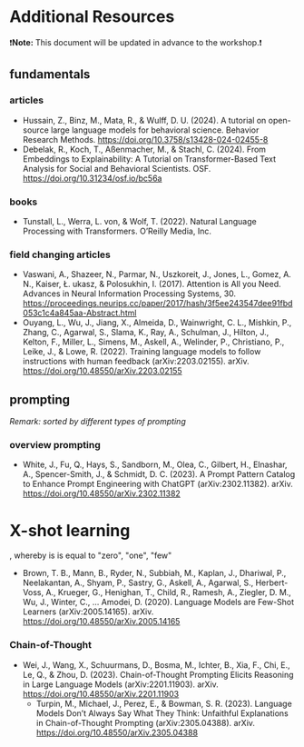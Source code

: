 # Additional Resources

❗**Note:** This document will be updated in advance to the workshop.❗

## fundamentals

### articles

* Hussain, Z., Binz, M., Mata, R., & Wulff, D. U. (2024). A tutorial on open-source large language models for behavioral science. Behavior Research Methods. https://doi.org/10.3758/s13428-024-02455-8
* Debelak, R., Koch, T., Aßenmacher, M., & Stachl, C. (2024). From Embeddings to Explainability: A Tutorial on Transformer-Based Text Analysis for Social and Behavioral Scientists. OSF. https://doi.org/10.31234/osf.io/bc56a


### books

* Tunstall, L., Werra, L. von, & Wolf, T. (2022). Natural Language Processing with Transformers. O’Reilly Media, Inc.


### field changing articles

* Vaswani, A., Shazeer, N., Parmar, N., Uszkoreit, J., Jones, L., Gomez, A. N., Kaiser, Ł. ukasz, & Polosukhin, I. (2017). Attention is All you Need. Advances in Neural Information Processing Systems, 30. https://proceedings.neurips.cc/paper/2017/hash/3f5ee243547dee91fbd053c1c4a845aa-Abstract.html
* Ouyang, L., Wu, J., Jiang, X., Almeida, D., Wainwright, C. L., Mishkin, P., Zhang, C., Agarwal, S., Slama, K., Ray, A., Schulman, J., Hilton, J., Kelton, F., Miller, L., Simens, M., Askell, A., Welinder, P., Christiano, P., Leike, J., & Lowe, R. (2022). Training language models to follow instructions with human feedback (arXiv:2203.02155). arXiv. https://doi.org/10.48550/arXiv.2203.02155



## prompting

*Remark: sorted by different types of prompting*


### overview prompting

* White, J., Fu, Q., Hays, S., Sandborn, M., Olea, C., Gilbert, H., Elnashar, A., Spencer-Smith, J., & Schmidt, D. C. (2023). A Prompt Pattern Catalog to Enhance Prompt Engineering with ChatGPT (arXiv:2302.11382). arXiv. https://doi.org/10.48550/arXiv.2302.11382


# X-shot learning

, whereby is is equal to "zero", "one", "few"

* Brown, T. B., Mann, B., Ryder, N., Subbiah, M., Kaplan, J., Dhariwal, P., Neelakantan, A., Shyam, P., Sastry, G., Askell, A., Agarwal, S., Herbert-Voss, A., Krueger, G., Henighan, T., Child, R., Ramesh, A., Ziegler, D. M., Wu, J., Winter, C., … Amodei, D. (2020). Language Models are Few-Shot Learners (arXiv:2005.14165). arXiv. https://doi.org/10.48550/arXiv.2005.14165


### Chain-of-Thought 

* Wei, J., Wang, X., Schuurmans, D., Bosma, M., Ichter, B., Xia, F., Chi, E., Le, Q., & Zhou, D. (2023). Chain-of-Thought Prompting Elicits Reasoning in Large Language Models (arXiv:2201.11903). arXiv. https://doi.org/10.48550/arXiv.2201.11903
    + Turpin, M., Michael, J., Perez, E., & Bowman, S. R. (2023). Language Models Don’t Always Say What They Think: Unfaithful Explanations in Chain-of-Thought Prompting (arXiv:2305.04388). arXiv. https://doi.org/10.48550/arXiv.2305.04388